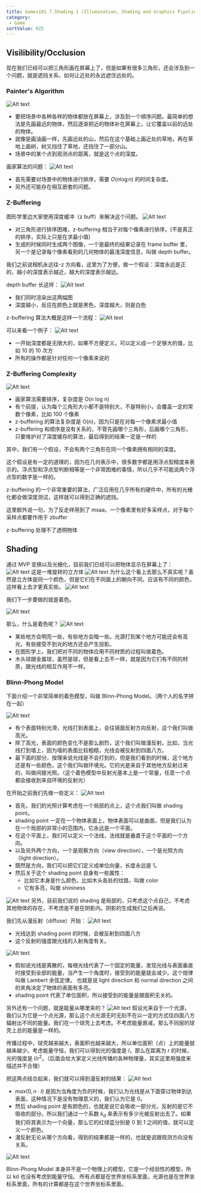 ```yaml
---
title: Games101 7.Shading 1 (Illumination, Shading and Graphics Pipeline)
category:
 - Game
sortValue: 025
---
```


## Visilibility/Occlusion

现在我们已经可以把三角形画在屏幕上了，但是如果有很多三角形，还会涉及到一个问题，就是遮挡关系，如何让近处的永远遮住远处的。

### Painter's Algorithm

![Alt text](image.png)

- 要把场景中各种各样的物体都放在屏幕上，涉及到一个顺序问题。最简单的想法是先画最远的物体，然后逐渐把近的物体补在屏幕上，让它覆盖以前的远处的物体。
- 就像是画油画一样，先画远处的山，然后在这个基础上画近处的草地，再在草地上画树，树又挡住了草地，还挡住了一部分山。
- 场景中的某个点到观测点的距离，就是这个点的深度。

画家算法的问题：
![Alt text](image-1.png)

- 首先需要对场景中的物体进行排序，需要 $O(n \log n)$ 的时间复杂度。
- 另外还可能存在相互嵌套的问题。

### Z-Buffering

图形学里边大家使用深度缓冲（z buff）来解决这个问题。
![Alt text](image-2.png)

- 对三角形进行排序困难，z-buffering 相当于对每个像素进行排序。(不是真正的排序，实际上只是在求最小值)
- 生成的时候同时生成两个图像，一个是最终的结果记录在 frame buffer 里，另一个是记录每个像素看到的几何物体的最浅深度信息，叫做 depth buffer。

我们之前说相机永远往-z 方向看，这里为了方便，做一个假设：深度永远是正的，越小的深度表示越近，越大的深度表示越远。

depth buffer 长这样：
![Alt text](image-3.png)

- 我们同时渲染出这两幅图
- 深度越小，反应在颜色上就是黑色，深度越大，则是白色

z-buffering 算法大概是这样一个流程：
![Alt text](image-4.png)

可以来看一个例子：
![Alt text](image-5.png)

- 一开始深度都是无限大的，如果不方便定义，可以定义成一个足够大的值，比如 10 的 10 次方
- 所有的操作都是针对任何一个像素来说的

### Z-Buffering Complexity

![Alt text](image-6.png)

- 画家算法需要排序，复杂度是 O(n log n)
- 有个前提，认为每个三角形大小都不是特别大，不是特别小，会覆盖一定的常数个像素，比如 100 个像素
- z-buffering 的算法复杂度是 O(n)，因为只是在对每一个像素求最小值
- z-buffering 和顺序是没有关系的，不管先画哪个三角形，后画哪个三角形，只要维护对了深度缓存的算法，最后得到的结果一定是一样的

其中，我们有一个假设，不会有两个三角形在同一个像素拥有相同的深度。

这个假设是有一定的道理的，因为在几何表示中，很多数字都是用浮点型精度来表示的。浮点型和浮点型判断相等是一个非常困难的事情，所以几乎不可能说两个浮点型的数字是一样的。

z-buffering 的一个非常重要的算法，广泛应用在几乎所有的硬件中，所有的光栅化都会做深度测试，这样就可以得到正确的遮挡。

这里额外说一句，为了反走样用到了 msaa，一个像素里有好多采样点，对于每个采样点都要作用于 zbuffer

z-buffering 处理不了透明物体

## Shading

通过 MVP 变换以及光栅化，目前我们已经可以把物体显示在屏幕上了：
![Alt text](image-7.png)
这是一堆旋转的立方体
![Alt text](image-8.png)
为什么这个看上去那么不真实呢？虽然是立方体是同一个颜色，但是它们在不同面上的朝向不同，应该有不同的颜色，这样看上去才更真实些。
![Alt text](image-9.png)

我们下一步要做的就是着色。

![Alt text](image-10.png)

那么，什么是着色呢？
![Alt text](image-11.png)

- 某些地方会明亮一些，有些地方会暗一些。光源打到某个地方可能还会有高光，有些接受不到光的地方还会产生投影。
- 在图形学上，我们把对不同的物体应用不同材质的过程叫做着色。
- 木头球跟金属球，虽然是球，但是看上去不一样，就是因为它们有不同的材质，跟光线的相互作用不一样。

### Blinn-Phong Model

下面介绍一个非常简单的着色模型，叫做 Blinn-Phong Model。（两个人的名字拼在一起）

![Alt text](image-12.png)

- 有个表面特别光滑，光线打到表面上，会往镜面反射方向反射，这个我们叫做高光。
- 除了高光，表面的颜色变化不是那么剧烈，这个我们叫做漫反射。比如，当光线打到墙上，因为墙的表面比较粗糙，光线会被反射到四面八方。
- 最下面的部分，按理来说光线是不会打到的，但是我们看到的时候，这个地方还是有一些颜色，这个我们叫做环境光。它的光是来自于其他地方反射过来的，叫做间接光照。（这个着色模型中反射光基本上是一个常量，任意一个点都会接收到来自环境的反射光）

在开始之前我们先做一些定义：
![Alt text](image-13.png)

- 首先，我们的光照计算考虑在一个局部的点上，这个点我们叫做 shading point。
- shading point 一定在一个物体表面上，物体表面可以是曲面，但是我们认为在一个局部的非常小的范围内，它永远是一个平面。
- 在这个平面上，我们可以定义一个法线，法线就是垂直于这个平面的一个方向。
- 以及另外两个方向，一个是观察方向（view direction），一个是光照方向（light direction）。
- 既然是方向，我们可以把它们定义成单位向量，长度永远是 1。
- 然后关于这个 shading point 自身有一些属性：
  - 比如它本身是什么颜色，比如木头各处的纹路，叫做 color
  - 它有多亮，叫做 shininess

![Alt text](image-14.png)
另外，目前我们说的 shading 是局部的，只考虑这个点自己，不考虑其他物体的存在，不考虑是不是在阴影内。阴影的生成我们之后再说。

我们先从漫反射（diffuse）开始：
![Alt text](image-15.png)

- 光线达到 shading point 的时候，会被反射到四面八方
- 这个反射的强度跟光线的入射角度有关。

![Alt text](image-17.png)

- 假如说光线是离散的，每根光线代表了一个固定的能量，发现光线与表面垂直时接受到全部的能量，当产生一个角度时，接受到的能量就会减少。这个规律叫做 Lambert 余弦定律。
  也就是说 light direction 和 normal direction 之间的夹角决定了物体的表面有多亮。
- shading point 代表了单位面积，所以接受到的能量是跟面积无关的。

另外还有一个问题，就是能量从哪里来的？
![Alt text](image-18.png)
假设光来自于一个光源，我们认为它是一个点光源，那么这个点光源无时无刻不在以一定的方式往四面八方辐射出不同的能量。我们在一个球壳上去考虑。不考虑能量衰减，那么不同层的球壳上总的能量是一样的。

传播过程中，球壳越来越大，表面积也越来越大，所以单位面积（点）上的能量就越来越少。考虑能量守恒，我们可以得到光的强度是 $I$，那么在距离为 $r$ 的时候，光的强度是 $I/r^2$。（后面会给大家定义光线传播的各种物理量，其实这里用强度来描述并不合理）

把这两点结合起来，我们就可以得到漫反射的结果：
![Alt text](image-19.png)

- $max(0, n \cdot l)$ 是因为当角度为负的时候，我们认为光线是从下面穿过物体到达表面，这种情况下是没有物理意义的，我们认为它是 0。
- 然后 shading point 是有颜色的，也就是说它会吸收一部分光，反射的是它不吸收的部分。所以我们通过一个系数 $k_d$ 来表示有多少光被反射出去了。如果我们将其表示为一个向量，那么它的红绿蓝分别是 0 到 1 之间的值，就可以定义一个颜色。
- 漫反射无论从哪个方向看，得到的结果都是一样的，也就是说跟观测方向没有关系。

![Alt text](image-20.png)

Blinn-Phong Model 本身并不是一个物理上的模型，它是一个经验性的模型，所以 kd 也没有考虑到能量守恒。
所有点都是在世界坐标系里面，光源也是在世界坐标系里面，所有的计算都是在这个世界坐标系里面。

